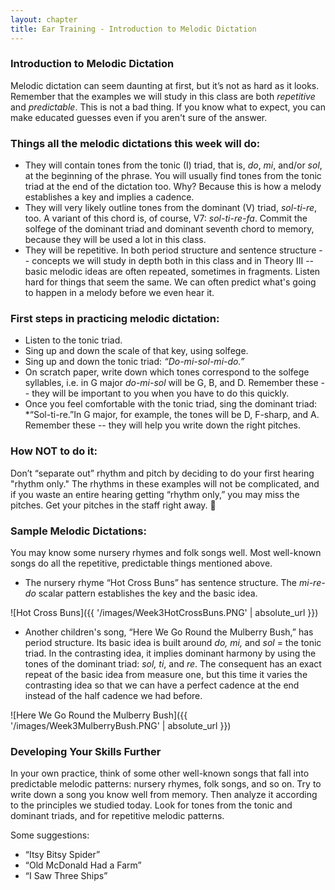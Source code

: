 ```yaml
---
layout: chapter
title: Ear Training - Introduction to Melodic Dictation
---
```


### Introduction to Melodic Dictation

Melodic dictation can seem daunting at first, but it’s not as hard as it looks. Remember that the examples we will study in this class are both *repetitive* and *predictable*. This is not a bad thing. If you know what to expect, you can make educated guesses even if you aren't sure of the answer.

### Things all the melodic dictations this week will do:

- They will contain tones from the tonic (I) triad, that is, *do*, *mi*, and/or *sol*, at the beginning of the phrase. You will usually find tones from the tonic triad at the end of the dictation too. Why? Because this is how a melody establishes a key and implies a cadence.
- They will very likely outline tones from the dominant (V) triad, *sol-ti-re*, too. A variant of this chord is, of course, V7: *sol-ti-re-fa*. Commit the solfege of the dominant triad and dominant seventh chord to memory, because they will be used a lot in this class.
- They will be repetitive. In both period structure and sentence structure -- concepts we will study in depth both in this class and in Theory III -- basic melodic ideas are often repeated, sometimes in fragments. Listen hard for things that seem the same. We can often predict what's going to happen in a melody before we even hear it.

### First steps in practicing melodic dictation:

- Listen to the tonic triad. 
- Sing up and down the scale of that key, using solfege. 
- Sing up and down the tonic triad: *“Do-mi-sol-mi-do.”* 
- On scratch paper, write down which tones correspond to the solfege syllables, i.e. in G major *do-mi-sol* will be G, B, and D. Remember these -- they will be important to you when you have to do this quickly.
- Once you feel comfortable with the tonic triad, sing the dominant triad: *“Sol-ti-re.”In G major, for example, the tones will be D, F-sharp, and A. Remember these -- they will help you write down the right pitches.

### How NOT to do it:

Don’t “separate out” rhythm and pitch by deciding to do your first hearing "rhythm only." The rhythms in these examples will not be complicated, and if you waste an entire hearing getting “rhythm only,” you may miss the pitches. Get your pitches in the staff right away.

### Sample Melodic Dictations:

You may know some nursery rhymes and folk songs well. Most well-known songs do all the repetitive, predictable things mentioned above.

- The nursery rhyme “Hot Cross Buns” has sentence structure. The *mi-re-do* scalar pattern establishes the key and the basic idea.

![Hot Cross Buns]({{ '/images/Week3HotCrossBuns.PNG' | absolute_url }})

- Another children's song, “Here We Go Round the Mulberry Bush,” has period structure. Its basic idea is built around *do, mi,* and *sol* = the tonic triad. In the contrasting idea, it implies dominant harmony by using the tones of the dominant triad: *sol, ti*, and *re*. The consequent has an exact repeat of the basic idea from measure one, but this time it varies the contrasting idea so that we can have a perfect cadence at the end instead of the half cadence we had before.

![Here We Go Round the Mulberry Bush]({{ '/images/Week3MulberryBush.PNG' | absolute_url }})

### Developing Your Skills Further

In your own practice, think of some other well-known songs that fall into predictable melodic patterns: nursery rhymes, folk songs, and so on. Try to write down a song you know well from memory. Then analyze it according to the principles we studied today. Look for tones from the tonic and dominant triads, and for repetitive melodic patterns.

Some suggestions:
- “Itsy Bitsy Spider”
- “Old McDonald Had a Farm”
- “I Saw Three Ships”